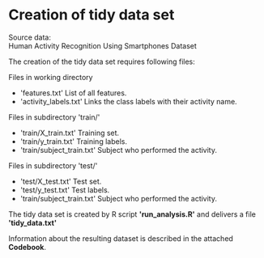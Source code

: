 # Creation of tidy data set

Source data:  
Human Activity Recognition Using Smartphones Dataset  
  
The creation of the tidy data set requires following files:  

Files in working directory  

* 'features.txt' 		List of all features.
* 'activity_labels.txt' Links the class labels with their activity name.

Files in subdirectory 'train/'  

* 'train/X_train.txt' 		Training set.
* 'train/y_train.txt' 		Training labels.
* 'train/subject_train.txt' Subject who performed the activity. 
							
Files in subdirectory 'test/'  

* 'test/X_test.txt' 		Test set.
* 'test/y_test.txt' 		Test labels.
* 'train/subject_train.txt' Subject who performed the activity. 

The tidy data set is created by R script **'run_analysis.R'** 
and delivers a file **'tidy_data.txt'**

Information about the resulting dataset is described in the attached **Codebook**.